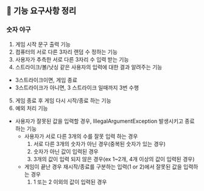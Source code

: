 
## 📝 기능 요구사항 정리
### 숫자 야구

1. 게임 시작 문구 출력 기능
2. 컴퓨터의 서로 다른 3자리 랜덤 수 정하는 기능
3. 사용자가 추측한 서로 다른 3자리 수 입력 받는 기능
4. 스트라이크/볼/낫싱 같은 사용자의 입력에 대한 결과 알려주는 기능
- 3스트라이크이면, 게임 종료
- 3스트라이크가 아니면, 3 스트라이크 일때까지 3번 수행
5. 게임 종료 후 게임 다시 시작/종료 하는 기능
6. 예외 처리 기능 
-  사용자가 잘못된 값을 입력할 경우, IllegalArgumentException 발생시키고 종료하는 기능
   - 사용자가 서로 다른 3개의 수를 잘못 입력 하는 경우
        1. 서로 다른 3개의 숫자가 아닌 경우(중복된 숫자가 있는 경우)
        2. 숫자가 아닌 값이 입력된 경우
        3. 3개의 값이 입력 되지 않은 경우(ex 1~2개, 4개 이상의 값이 입력된 경우)
   - 게임이 끝난 경우 재시작/종료를 구분하는 입력(1 or 2)에서 잘못된 값을 입력하는 경우
        1. 1 또는 2 이외의 값이 입력된 경우
        